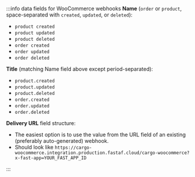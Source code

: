 :::info data fields for WooCommerce webhooks
**Name** (`order` or `product`, space-separated with `created`, `updated`, or `deleted`):

- `product created`
- `product updated`
- `product deleted`
- `order created`
- `order updated`
- `order deleted`

**Title** (matching Name field above except period-separated):

- `product.created`
- `product.updated`
- `product.deleted`
- `order.created`
- `order.updated`
- `order.deleted`

**Delivery URL** field structure:

- The easiest option is to use the value from the URL field of an existing (preferably auto-generated) webhook.
- Should look like `https://cargo-woocommerce.integration.production.fastaf.cloud/cargo-woocommerce?x-fast-app=YOUR_FAST_APP_ID`

:::
